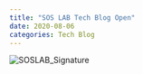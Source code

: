 ```yaml
---
title: "SOS LAB Tech Blog Open"
date: 2020-08-06
categories: Tech Blog
---
```



![SOSLAB_Signature](https://user-images.githubusercontent.com/69247445/89504372-d5fec800-d802-11ea-85a3-1a947928f5a7.jpg)
